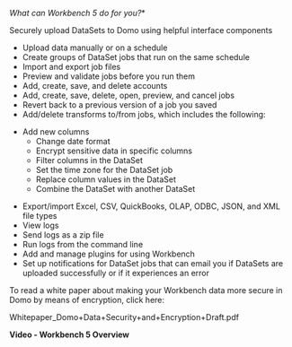 

*What can Workbench 5 do for you?**

 Securely upload DataSets to Domo using helpful interface components
* Upload data manually or on a schedule
* Create groups of DataSet jobs that run on the same schedule
* Import and export job files
* Preview and validate jobs before you run them
* Add, create, save, and delete accounts
* Add, create, save, delete, open, preview, and cancel jobs
* Revert back to a previous version of a job you saved
* Add/delete transforms to/from jobs, which includes the following:

+ Add new columns
	+ Change date format
	+ Encrypt sensitive data in specific columns
	+ Filter columns in the DataSet
	+ Set the time zone for the DataSet job
	+ Replace column values in the DataSet
	+ Combine the DataSet with another DataSet


* Export/import Excel, CSV, QuickBooks, OLAP, ODBC, JSON, and XML file types
* View logs
* Send logs as a zip file
* Run logs from the command line
* Add and manage plugins for using Workbench
* Set up notifications for DataSet jobs that can email you if DataSets are uploaded successfully or if it experiences an error

To read a white paper about making your Workbench data more secure in Domo by means of encryption, click here:

Whitepaper\_Domo+Data+Security+and+Encryption+Draft.pdf


**Video - Workbench 5 Overview**


